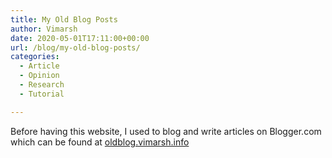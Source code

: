 ```yaml
---
title: My Old Blog Posts
author: Vimarsh
date: 2020-05-01T17:11:00+00:00
url: /blog/my-old-blog-posts/
categories:
  - Article
  - Opinion
  - Research
  - Tutorial

---
```

Before having this website, I used to blog and write articles on Blogger.com which can be found at <a href="http://oldblog.vimarsh.info" target="_blank" rel="noreferrer noopener">oldblog.vimarsh.info</a>